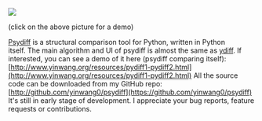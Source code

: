 ![](https://substackcdn.com/image/fetch/w_1456,c_limit,f_auto,q_auto:good,fl_lossy/https%3A%2F%2Fbucketeer-e05bbc84-baa3-437e-9518-adb32be77984.s3.amazonaws.com%2Fpublic%2Fimages%2F00537d31-8c16-424b-9cd2-bf475177a703_300x212.gif)

(click on the above picture for a demo)

[Psydiff](https://github.com/yinwang0/psydiff) <span>is a structural comparison tool for Python, written in Python itself. The main algorithm and UI of psydiff is almost the same as</span> [ydiff](http://yinwang0.wordpress.com/2012/01/03/ydiff/)<span>. If interested, you can see a demo of it here (psydiff comparing itself):</span> [http://www.yinwang.org/resources/pydiff1-pydiff2.html](http://www.yinwang.org/resources/pydiff1-pydiff2.html) <span>All the source code can be downloaded from my GitHub repo:</span> [http://github.com/yinwang0/psydiff](https://github.com/yinwang0/psydiff) <span>It's still in early stage of development. I appreciate your bug reports, feature requests or contributions.</span>
